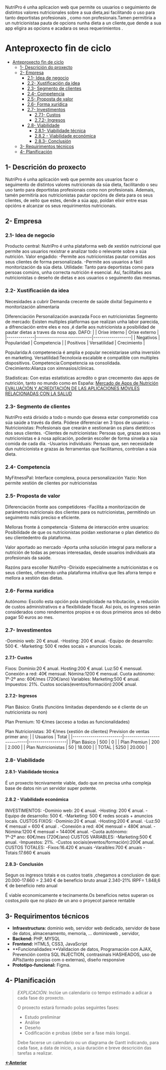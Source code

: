 NutriPro é unha aplicacion web que permite os usuarios o seguimiento de distintos valores nutricionales sobre a sua dieta,asi facilitando o uso para tanto deportistas profesionais , como non profesionais.Tamen permitiria a un nutricionistaa pauta de opcions nunha dieta a un cliente,que dende a sua app eligira as opcions e acadara os seus requerimientos .
# Anteproxecto fin de ciclo

- [Anteproxecto fin de ciclo](#anteproxecto-fin-de-ciclo)
  - [1- Descrición do proxecto](#1--descrición-do-proxecto)
  - [2- Empresa](#2--empresa)
    - [2.1- Idea de negocio](#21--idea-de-negocio)
    - [2.2- Xustificación da idea](#22--xustificación-da-idea)
    - [2.3- Segmento de clientes](#23--segmento-de-clientes)
    - [2.4- Competencia](#24--competencia)
    - [2.5- Proposta de valor](#25--proposta-de-valor)
    - [2.6- Forma xurídica](#26--forma-xurídica)
    - [2.7- Investimentos](#27--investimentos)
      - [2.7.1- Custos](#271--custos)
      - [2.7.2- Ingresos](#272--ingresos)
    - [2.8- Viabilidade](#28--viabilidade)
      - [2.8.1- Viabilidade técnica](#281--viabilidade-técnica)
      - [2.8.2 - Viabilidade económica](#282---viabilidade-económica)
      - [2.8.3- Conclusión](#283--conclusión)
  - [3- Requirimentos técnicos](#3--requirimentos-técnicos)
  - [4- Planificación](#4--planificación)
## 1- Descrición do proxecto

NutriPro é unha aplicación web que permite aos usuarios facer o seguimento de distintos valores nutricionais da súa dieta, facilitando o seu uso tanto para deportistas profesionais como non profesionais. Ademais, tamén permitiría aos nutricionistas pautar opcións de dieta para os seus clientes, de xeito que estes, dende a súa app, poidan elixir entre esas opcións e alcanzar os seus requirimentos nutricionais.
## 2- Empresa
### 2.1- Idea de negocio
Producto central:
NutriPro é unha plataforma web de xestión nutricional que permite aos usuarios rexistrar e analizar todo o relevante sobre a súa nutrición.
Valor engadido:
  -Permite aos nutricionistas pautar comidas aos seus clientes de forma personalizada.
  -Permite aos usuarios a fácil monitorización da súa dieta.
Utilidade:
Tanto para deportistas como para persoas comúns, unha correcta nutrición é esencial. Así, facilítalles aos nutricionistas o deseño de dietas e aos usuarios o seguimento das mesmas.
### 2.2- Xustificación da idea
Necesidades a cubrir
    Demanda crecente de saúde dixital
    Seguimento e monitorización alimentaria

Diferenciación
    Personalización avanzada
    Foco en nutricionistas
Segmento de mercado:
  Existen multiples platformas que realizan unha labor parecida, a difrenciación entre eles e nos ,é darlle aos nutricionista a posibilidad de pautar dietas a traves da nosa app.
DAFO:
|              | Orixe interno              | Orixe externo     |
|--------------|----------------------------|-------------------|
| Negativos    | Popularidad                | Competencia       |
| Positivos    | Versatilidad               | Crecimiento       |

  Popularida:A competenecia é amplia e popular neceistariase unha inversión en marketing.
  Versatilidad:Tecnoloxia escalable e compatible con multiples dispositivos.
  Competencia:Competencia xa consolidada.
  Crecimiento:Alianza con ximnasios/clinicas.


Stadisticas:
Con estas estatísticas acredito o gran crecemento das apps de nutrición, tanto no mundo como en España:
[Mercado de Apps de Nutrición](https://www.grandviewresearch.com/industry-analysis/digital-health-market)
[EVALUACIÓN Y ACREDITACIÓN DE LAS APLICACIONES MÓVILES
RELACIONADAS CON LA SALUD](https://www.sanidad.gob.es/biblioPublic/publicaciones/recursos_propios/resp/revista_cdrom/VOL94/C_ESPECIALES/RS94C_202008085.pdf)
### 2.3- Segmento de clientes
NutriPro está dirixido a todo o mundo que desexa estar comprometido coa súa saúde a través da dieta. Pódese diferenciar en 3 tipos de usuarios:
  -Nutricionistas: Profesionais que crearán e xestionarán os plans dietéticos dos seus clientes.
  -Clientes de nutricionistas: Persoas que, grazas aos seus nutricionistas e á nosa aplicación, poderán escoller de forma sinxela a súa comida de cada día.
  -Usuarios individuais: Persoas que, sen necesidade dun nutricionista e grazas ás ferramentas que facilitamos, controlan a súa dieta.
### 2.4- Competencia
MyFitnessPal:	  Interface complexa, pouca personalización
Yazio:        	Non permite xestión de clientes por nutricionistas

### 2.5- Proposta de valor
Diferenciación fronte aos competidores
  -Facilita a monitorización de parámetros nutricionais dos clientes para os nutricionistas, permitindo un seguimento máis preciso e eficiente.

Melloras fronte á competencia
  -Sistema de interacción entre usuarios: Posibilidade de que os nutricionistas poidan xestionarse o  plan dietetico do seu clientedentro da plataforma.

Valor aportado ao mercado
  -Aporta unha solución integral para mellorar a nutrición de todas as persoas interesadas, desde usuarios individuais ata profesionais da saúde.

Razóns para escoller NutriPro
  -Dirixido especialmente a nutricionistas e os seus clientes, ofrecendo unha plataforma intuitiva que lles aforra tempo e mellora a xestión das dietas.

### 2.6- Forma xurídica
Autónomo: Escollo esta opción pola simplicidade na tributación, a redución de custos administrativos e a flexibilidade fiscal. Así pois, os ingresos serán considerados como rendementos propios e os dous primeiros anos só debo pagar 50 euros ao mes.

### 2.7- Investimentos
  -Dominio web: 20 € anual.
  -Hosting: 200 € anual.
  -Equipo de desarrollo: 500 €.
  -Marketing: 500 € redes socais + anuncios locais.

#### 2.7.1- Custos
Fixos:
  Dominio:20 € anual.
  Hosting:200 € anual.
  Luz:50 € mensual.
  Conexión a red: 40€ mensual.
  Nómina:1200 € mensual.
  Cuota autónomo:     
    1º-2º ano: 60€/mes (720€/ano)
Variables:
  Marketing:500 € anual.
  Impuestos: 21%.
  Custos sociais(eventos/formación):200€ anual.

#### 2.7.2- Ingresos


  Plan Básico:
  Gratis (funcións limitadas dependendo se é cliente de un nutricionista ou non)

  Plan Premium:
  10 €/mes (acceso a todas as funcionalidades)

  Plan Nutricionistas:
    30 €/mes (xestión de clientes)
Prevision de ventas primer ano:
|                         | Usuarios                    | Total             |
|-------------------------|-----------------------------|-------------------|
| Plan Básico             | 500                         | 0                 |
| Plan Premiun            | 200                         | 2.000             |
| Plan Nutricionistas     | 50                          | 18.000            |
| TOTAL                   | 5250                        | 20.000            |
### 2.8- Viabilidade

#### 2.8.1- Viabilidade técnica
É un proxecto tecnivamente viable, dado que nn precisa unha compleja base de datos nin un servidor super potente.
#### 2.8.2 - Viabilidade económica
INVESTIMENTOS:
  -Dominio web: 20 € anual.
  -Hosting: 200 € anual.
  -Equipo de desarrollo: 500 €.
  -Marketing: 500 € redes socais + anuncios locais.
CUSTOS FIXOS:
  -Dominio:20 € anual.
  -Hosting:200 € anual.
  -Luz:50 € mensual = 600 € anual .
  -Conexión a red: 40€ mensual = 480€ anual.
  -Nómina:1200 € mensual = 14400€ anual.
  -Cuota autónomo:     
    1º-2º ano: 60€/mes (720€/ano)
CUSTOS VARIABLES:
  -Marketing:500 € anual.
  -Impuestos: 21%.
  -Custos sociais(eventos/formación):200€ anual.
CUSTOS TOTALES:
  -Fixos:16.420 € anuais
  -Varaibles:700 € anuais
  -Totais:17.660 € anuais


#### 2.8.3- Conclusión
Segun os ingresos totais e os custos toatis ,chegamos a conclusion de que:
20.000-17.660  = 2.340 € de beneficio bruto anual
2.340-21% IRPF= 1.848,6 € de beneficio neto anual

É viable economicamente e tecinamente.Os beneficios netos superan os costos,polo que no plazo de un ano o proyecot parece rentable

## 3- Requirimentos técnicos
- **Infraestructura:** dominio web, servidor web dedicado, servidor de base de datos, almacenamento, memoria, ...
dominioweb , servidor,
- **Backend:** PHP, MYSQL
- **Frontend:** HTML5, CSS3, JavaScript
- **Funcionalidades:**Validacion de datos, Programación con AJAX, Prevención contra SQL INJECTION, contrasinais HASHEADOS, uso de APIs(tanto porpias com o externas), diseño responsive
- **Prototipo-funcional:** Figma.
## 4- Planificación

> _EXPLICACIÓN_: Inclúe un calendario co tempo estimado a adicar a cada fase do proxecto.
>
> O proxecto estará formado polas seguintes fases:
>
> - Estudo preliminar
> - Análise
> - Deseño
> - Codificación e probas (debe ser a fase máis longa).
>
> Debe facerse un calendario ou un diagrama de Gantt indicando, para cada fase, a data de inicio, a súa duración e breve descrición das tarefas a realizar.

[**<-Anterior**](../../README.md)